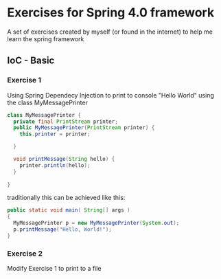 # Exercises for Spring 4.0 framework 


A set of exercises created by myself (or found in the internet) to help me learn the spring framework

## IoC - Basic


### Exercise 1

Using Spring Dependecy Injection to print to console "Hello World" using the class MyMessagePrinter

```java
class MyMessagePrinter {
  private final PrintStream printer;
  public MyMessagePrinter(PrintStream printer) {
    this.printer = printer;

  }

  void printMessage(String hello) {
    printer.println(hello);
  }
  
}
```
traditionally this can be achieved like this:
```java
public static void main( String[] args )
{
  MyMessagePrinter p = new MyMessagePrinter(System.out);
  p.printMessage("Hello, World!");
}
```

### Exercise 2
Modify Exercise 1 to print to a file
